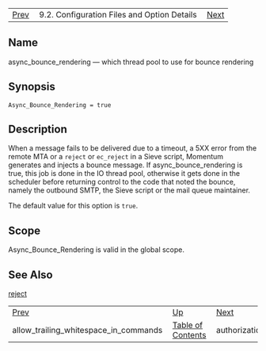 |     |     |     |
| --- | --- | --- |
| [Prev](conf.ref.allow_trailing_whitespace_in_commands)  | 9.2. Configuration Files and Option Details |  [Next](conf.ref.authorization.php) |

<a name="conf.ref.async_bounce_rendering"></a>
## Name

async_bounce_rendering — which thread pool to use for bounce rendering

## Synopsis

`Async_Bounce_Rendering = true`

<a name="idp7509424"></a>
## Description

When a message fails to be delivered due to a timeout, a 5XX error from the remote MTA or a `reject` or `ec_reject` in a Sieve script, Momentum generates and injects a bounce message. If async_bounce_rendering is true, this job is done in the IO thread pool, otherwise it gets done in the scheduler before returning control to the code that noted the bounce, namely the outbound SMTP, the Sieve script or the mail queue maintainer.

The default value for this option is `true`.

<a name="idp7513248"></a>
## Scope

Async_Bounce_Rendering is valid in the global scope.

<a name="idp7514896"></a>
## See Also

[reject](sieve.ref.reject "reject")

|     |     |     |
| --- | --- | --- |
| [Prev](conf.ref.allow_trailing_whitespace_in_commands)  | [Up](conf.ref.files.php) |  [Next](conf.ref.authorization.php) |
| allow_trailing_whitespace_in_commands  | [Table of Contents](index) |  authorization |
